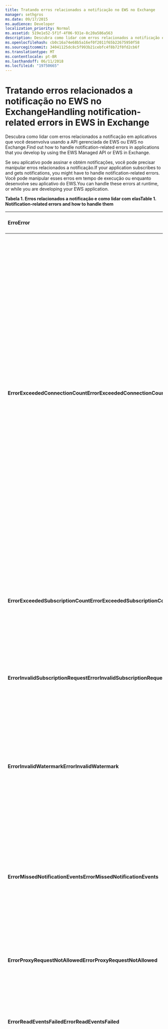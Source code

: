 ```yaml
---
title: Tratando erros relacionados a notificação no EWS no Exchange
manager: sethgros
ms.date: 09/17/2015
ms.audience: Developer
localization_priority: Normal
ms.assetid: 519e1e52-5f1f-4f06-931e-8c20a586a563
description: Descubra como lidar com erros relacionados a notificação em aplicativos que você desenvolva usando a API gerenciada de EWS ou EWS no Exchange.
ms.openlocfilehash: cb0c16a74e68b5a16ef0f2011f65b22675950f58
ms.sourcegitcommit: 34041125dc8c5f993b21cebfc4f8b72f0fd2cb6f
ms.translationtype: MT
ms.contentlocale: pt-BR
ms.lasthandoff: 06/11/2018
ms.locfileid: "19750665"
---
```

# <a name="handling-notification-related-errors-in-ews-in-exchange"></a><span data-ttu-id="fa393-103">Tratando erros relacionados a notificação no EWS no Exchange</span><span class="sxs-lookup"><span data-stu-id="fa393-103">Handling notification-related errors in EWS in Exchange</span></span>

<span data-ttu-id="fa393-104">Descubra como lidar com erros relacionados a notificação em aplicativos que você desenvolva usando a API gerenciada de EWS ou EWS no Exchange.</span><span class="sxs-lookup"><span data-stu-id="fa393-104">Find out how to handle notification-related errors in applications that you develop by using the EWS Managed API or EWS in Exchange.</span></span>
  
<span data-ttu-id="fa393-105">Se seu aplicativo pode assinar e obtém notificações, você pode precisar manipular erros relacionados a notificação.</span><span class="sxs-lookup"><span data-stu-id="fa393-105">If your application subscribes to and gets notifications, you might have to handle notification-related errors.</span></span> <span data-ttu-id="fa393-106">Você pode manipular esses erros em tempo de execução ou enquanto desenvolve seu aplicativo do EWS.</span><span class="sxs-lookup"><span data-stu-id="fa393-106">You can handle these errors at runtime, or while you are developing your EWS application.</span></span>
  
<span data-ttu-id="fa393-107">**Tabela 1. Erros relacionados a notificação e como lidar com elas**</span><span class="sxs-lookup"><span data-stu-id="fa393-107">**Table 1. Notification-related errors and how to handle them**</span></span>

|<span data-ttu-id="fa393-108">Erro</span><span class="sxs-lookup"><span data-stu-id="fa393-108">Error</span></span>|<span data-ttu-id="fa393-109">Ocorre quando você tenta …</span><span class="sxs-lookup"><span data-stu-id="fa393-109">Occurs when you try to…</span></span>|<span data-ttu-id="fa393-110">Manipulá-lo pelo …</span><span class="sxs-lookup"><span data-stu-id="fa393-110">Handle it by…</span></span>|
|:-----|:-----|:-----|
|<span data-ttu-id="fa393-111">**ErrorExceededConnectionCount**</span><span class="sxs-lookup"><span data-stu-id="fa393-111">**ErrorExceededConnectionCount**</span></span> |<span data-ttu-id="fa393-112">Abra uma conexão para fazer a eventos quando a conta atingiu o limite de conexão de abrir conexões streaming.</span><span class="sxs-lookup"><span data-stu-id="fa393-112">Open a connection to get events when the account reached its connection limit of open streaming connections.</span></span> | <ul><li><span data-ttu-id="fa393-113">Usando a [representação](http://technet.microsoft.com/en-us/library/dd776119%28v=exchg.150%29.aspx) para [Abrir conexões](how-to-maintain-affinity-between-group-of-subscriptions-and-mailbox-server.md#bk_throttling).</span><span class="sxs-lookup"><span data-stu-id="fa393-113">Using [impersonation](http://technet.microsoft.com/en-us/library/dd776119%28v=exchg.150%29.aspx) to [open connections](how-to-maintain-affinity-between-group-of-subscriptions-and-mailbox-server.md#bk_throttling).</span></span></li><li><span data-ttu-id="fa393-114">Usando menos conexões para obter os eventos.</span><span class="sxs-lookup"><span data-stu-id="fa393-114">Using fewer connections to get events.</span></span> <span data-ttu-id="fa393-115">Maximize o número de inscrições em cada conexão [usando afinidade](how-to-maintain-affinity-between-group-of-subscriptions-and-mailbox-server.md) e [colocar um máximo de 200 assinatura IDs no mesmo grupo](how-to-maintain-affinity-between-group-of-subscriptions-and-mailbox-server.md#bk_howdoimaintain).</span><span class="sxs-lookup"><span data-stu-id="fa393-115">Maximize the number of subscriptions in each connection by [using affinity](how-to-maintain-affinity-between-group-of-subscriptions-and-mailbox-server.md) and [placing a maximum of 200 subscription IDs in the same group](how-to-maintain-affinity-between-group-of-subscriptions-and-mailbox-server.md#bk_howdoimaintain).</span></span> <span data-ttu-id="fa393-116">Em seguida, você pode usar a mesma conexão para recuperar eventos para todo o grupo, reduzindo o número de conexões necessárias.</span><span class="sxs-lookup"><span data-stu-id="fa393-116">You can then use the same connection to retrieve events for the entire group, reducing the number of connections required.</span></span></li><li>  <span data-ttu-id="fa393-117">Alterando o valor do HangingConnectionLimit no arquivo Web. config do Exchange local para substituir o valor padrão de três conexões abertas.</span><span class="sxs-lookup"><span data-stu-id="fa393-117">Changing the value of the HangingConnectionLimit in the web.config file for Exchange on-premises to override the default value of three open connections.</span></span> <span data-ttu-id="fa393-118">O Exchange Online tem um padrão HangingConnectionLimit de 10, que não é configurável.</span><span class="sxs-lookup"><span data-stu-id="fa393-118">Exchange Online has a default HangingConnectionLimit of 10, which is not configurable.</span></span></li></ul> |
|<span data-ttu-id="fa393-119">**ErrorExceededSubscriptionCount**</span><span class="sxs-lookup"><span data-stu-id="fa393-119">**ErrorExceededSubscriptionCount**</span></span> |<span data-ttu-id="fa393-120">Crie muitos inscrições.</span><span class="sxs-lookup"><span data-stu-id="fa393-120">Create too many subscriptions.</span></span> <span data-ttu-id="fa393-121">[EwsMaxSubscriptions](http://msdn.microsoft.com/en-us/library/microsoft.exchange.data.directory.systemconfiguration.throttlingpolicy.ewsmaxsubscriptions%28v=exchg.150%29.aspx) parâmetro política de limitação determina o número máximo de inscrições que uma conta pode criar.</span><span class="sxs-lookup"><span data-stu-id="fa393-121">The [EwsMaxSubscriptions](http://msdn.microsoft.com/en-us/library/microsoft.exchange.data.directory.systemconfiguration.throttlingpolicy.ewsmaxsubscriptions%28v=exchg.150%29.aspx) throttling policy parameter determines the maximum number of subscriptions that an account can create.</span></span> | <ul><li><span data-ttu-id="fa393-122">Usando a [representação](http://technet.microsoft.com/en-us/library/dd776119%28v=exchg.150%29.aspx) para [criar inscrições](how-to-maintain-affinity-between-group-of-subscriptions-and-mailbox-server.md#bk_throttling).</span><span class="sxs-lookup"><span data-stu-id="fa393-122">Using [impersonation](http://technet.microsoft.com/en-us/library/dd776119%28v=exchg.150%29.aspx) to [create subscriptions](how-to-maintain-affinity-between-group-of-subscriptions-and-mailbox-server.md#bk_throttling).</span></span></li><li><span data-ttu-id="fa393-123">Redução do número de assinaturas.</span><span class="sxs-lookup"><span data-stu-id="fa393-123">Reducing the number of subscriptions.</span></span></li></ul> |
|<span data-ttu-id="fa393-124">**ErrorInvalidSubscriptionRequest**</span><span class="sxs-lookup"><span data-stu-id="fa393-124">**ErrorInvalidSubscriptionRequest**</span></span> |<span data-ttu-id="fa393-125">Crie assinaturas para várias caixas de correio ou de várias pastas em uma única solicitação.</span><span class="sxs-lookup"><span data-stu-id="fa393-125">Create subscriptions for multiple mailboxes or multiple folders from a single request.</span></span>  |<span data-ttu-id="fa393-126">Criando uma inscrição de uma única pasta pública ou uma única caixa de correio em uma única solicitação.</span><span class="sxs-lookup"><span data-stu-id="fa393-126">Creating a subscription for a single public folder or a single mailbox in a single request.</span></span>| 
|<span data-ttu-id="fa393-127">**ErrorInvalidWatermark**</span><span class="sxs-lookup"><span data-stu-id="fa393-127">**ErrorInvalidWatermark**</span></span> |<span data-ttu-id="fa393-128">Obtenha eventos usando uma marca d'água inválida.</span><span class="sxs-lookup"><span data-stu-id="fa393-128">Get events by using an invalid watermark.</span></span>| <ul><li><span data-ttu-id="fa393-129">Verificando a ID de assinatura retornados em uma resposta anterior.</span><span class="sxs-lookup"><span data-stu-id="fa393-129">Checking the subscription ID returned in a previous response.</span></span></li><li><span data-ttu-id="fa393-130">Garantir que você está enviando a ID de assinatura para o objeto **ExchangeService** correto.</span><span class="sxs-lookup"><span data-stu-id="fa393-130">Ensuring that you're sending the subscription ID for the correct **ExchangeService** object.</span></span></li><li><span data-ttu-id="fa393-131">[Criando uma nova assinatura](handling-notification-related-errors-in-ews-in-exchange.md#bk_recover).</span><span class="sxs-lookup"><span data-stu-id="fa393-131">[Creating a new subscription](handling-notification-related-errors-in-ews-in-exchange.md#bk_recover).</span></span></li></ul> |
|<span data-ttu-id="fa393-132">**ErrorMissedNotificationEvents**</span><span class="sxs-lookup"><span data-stu-id="fa393-132">**ErrorMissedNotificationEvents**</span></span> |<span data-ttu-id="fa393-133">Obtenha a eventos quando alguns eventos anteriores foram perdidos.</span><span class="sxs-lookup"><span data-stu-id="fa393-133">Get events when some previous events were missed.</span></span>   |<span data-ttu-id="fa393-134">Comparando as propriedades da pasta estendido **PR_LOCAL_COMMIT_TIME_MAX** (0x670a) e **PR_DELETED_COUNT_TOTAL** (0x670b) para determinar quais alterações foram perdidas e [Criando uma nova assinatura](handling-notification-related-errors-in-ews-in-exchange.md#bk_recover).</span><span class="sxs-lookup"><span data-stu-id="fa393-134">Comparing the extended folder properties **PR_LOCAL_COMMIT_TIME_MAX** (0x670a) and **PR_DELETED_COUNT_TOTAL** (0x670b) to determine what changes were missed, and [creating a new subscription](handling-notification-related-errors-in-ews-in-exchange.md#bk_recover).</span></span>  |
|<span data-ttu-id="fa393-135">**ErrorProxyRequestNotAllowed**</span><span class="sxs-lookup"><span data-stu-id="fa393-135">**ErrorProxyRequestNotAllowed**</span></span> |<span data-ttu-id="fa393-136">Assine eventos para um usuário em uma solicitação de lote cuja caixa de correio foi transferida para outro site.</span><span class="sxs-lookup"><span data-stu-id="fa393-136">Subscribe to events for a user in a batched request whose mailbox has moved to another site.</span></span>   |<span data-ttu-id="fa393-137">Usando a [descoberta automática](autodiscover-for-exchange.md) para detectar novamente o ExternalEwsUrl ou EwsPartnerUrl e criando uma nova assinatura.</span><span class="sxs-lookup"><span data-stu-id="fa393-137">Using [Autodiscover](autodiscover-for-exchange.md) to rediscover the ExternalEwsUrl or EwsPartnerUrl, and creating a new subscription.</span></span>  |
|<span data-ttu-id="fa393-138">**ErrorReadEventsFailed**</span><span class="sxs-lookup"><span data-stu-id="fa393-138">**ErrorReadEventsFailed**</span></span> |<span data-ttu-id="fa393-139">Obtenha os eventos de uma assinatura que não pode ser encontrada.</span><span class="sxs-lookup"><span data-stu-id="fa393-139">Get events from a subscription that cannot be found.</span></span>  |<span data-ttu-id="fa393-140">Usando a [descoberta automática](autodiscover-for-exchange.md) para detectar novamente o ExternalEwsUrl ou EwsPartnerUrl e criando uma nova assinatura.</span><span class="sxs-lookup"><span data-stu-id="fa393-140">Using [Autodiscover](autodiscover-for-exchange.md) to rediscover the ExternalEwsUrl or EwsPartnerUrl, and creating a new subscription.</span></span>  |
|<span data-ttu-id="fa393-141">**ErrorServerBusy**</span><span class="sxs-lookup"><span data-stu-id="fa393-141">**ErrorServerBusy**</span></span> | <span data-ttu-id="fa393-142">Exceda os limites de [limitação](ews-throttling-in-exchange.md#bk_ThrottlingNotifications) .</span><span class="sxs-lookup"><span data-stu-id="fa393-142">Exceed [throttling](ews-throttling-in-exchange.md#bk_ThrottlingNotifications) limits.</span></span> <span data-ttu-id="fa393-143">Lembre-se de limitação referente à seguinte:</span><span class="sxs-lookup"><span data-stu-id="fa393-143">Be aware of the following regarding throttling:</span></span><ul><li><span data-ttu-id="fa393-144">[EwsMaxSubscriptions](http://msdn.microsoft.com/en-us/library/microsoft.exchange.data.directory.systemconfiguration.throttlingpolicy.ewsmaxsubscriptions%28v=exchg.150%29.aspx) limite de limitação identifica o número máximo de push, pull ou streaming inscrições de notificação que podem estar ativas ao mesmo tempo.</span><span class="sxs-lookup"><span data-stu-id="fa393-144">The [EwsMaxSubscriptions](http://msdn.microsoft.com/en-us/library/microsoft.exchange.data.directory.systemconfiguration.throttlingpolicy.ewsmaxsubscriptions%28v=exchg.150%29.aspx) throttling limit identifies the maximum number of push, pull, or streaming notification subscriptions that can be active at one time.</span></span> <span data-ttu-id="fa393-145">Esse é o valor de inscrições de caixa de correio, não o número de inscrições de pasta individual em uma assinatura de caixa de correio.</span><span class="sxs-lookup"><span data-stu-id="fa393-145">This is the value of mailbox subscriptions, not the number of individual folder subscriptions in a mailbox subscription.</span></span> <span data-ttu-id="fa393-146">Iniciando com versões de caixa de correio do serviço 14.16.0135 e 14.15.0057.000, uma caixa de correio hospedada pelo Exchange Online ou Exchange Online como parte do Office 365 pode ter até 20 assinaturas e um destino Exchange 2013 a caixa de correio pode ter até 5.000 inscrições no local.</span><span class="sxs-lookup"><span data-stu-id="fa393-146">Starting with service mailbox versions 14.16.0135 and 14.15.0057.000, a mailbox hosted by Exchange Online or Exchange Online as part of Office 365 can have up to 20 subscriptions, and a target Exchange 2013 on-premises mailbox can have up to 5000 subscriptions.</span></span></li><li><span data-ttu-id="fa393-147">[EwsMaxConcurrency](http://msdn.microsoft.com/en-us/library/microsoft.exchange.data.directory.systemconfiguration.throttlingpolicy.ewsmaxconcurrency%28v=exchg.150%29.aspx) limite de limitação identifica o número máximo de solicitações ativas para conexões não-streaming e tem um valor padrão de 27.</span><span class="sxs-lookup"><span data-stu-id="fa393-147">The [EwsMaxConcurrency](http://msdn.microsoft.com/en-us/library/microsoft.exchange.data.directory.systemconfiguration.throttlingpolicy.ewsmaxconcurrency%28v=exchg.150%29.aspx) throttling limit identifies the maximum number of active requests for non-streaming connections and has a default value of 27.</span></span></li><li><span data-ttu-id="fa393-148">O limite padrão para conexões abertas do streaming é dez.</span><span class="sxs-lookup"><span data-stu-id="fa393-148">The default limit for open streaming connections is ten.</span></span></li></ul> |<ul><li><span data-ttu-id="fa393-149">[Considerando as implicações das políticas de limitação relacionadas a notificação](ews-throttling-in-exchange.md#bk_ThrottlingNotifications) e limitar o número de inscrições ativas e as conexões ativas para que o aplicativo não seja restringido.</span><span class="sxs-lookup"><span data-stu-id="fa393-149">[Considering the implications of the notification-related throttling policies](ews-throttling-in-exchange.md#bk_ThrottlingNotifications) and limiting the number of active subscriptions and active connections so that the application is not throttled.</span></span></li><li><span data-ttu-id="fa393-150">Usando menos conexões para obter os eventos.</span><span class="sxs-lookup"><span data-stu-id="fa393-150">Using fewer connections to get events.</span></span> <span data-ttu-id="fa393-151">Maximize o número de inscrições em cada conexão colocando [um máximo de 200 assinatura IDs no mesmo grupo](how-to-maintain-affinity-between-group-of-subscriptions-and-mailbox-server.md).</span><span class="sxs-lookup"><span data-stu-id="fa393-151">Maximize the number of subscriptions in each connection by [placing a maximum of 200 subscription IDs in the same group](how-to-maintain-affinity-between-group-of-subscriptions-and-mailbox-server.md).</span></span> <span data-ttu-id="fa393-152">Em seguida, você pode usar a mesma conexão para recuperar eventos para todo o grupo, reduzindo o número de conexões necessárias.</span><span class="sxs-lookup"><span data-stu-id="fa393-152">You can then use the same connection to retrieve events for the entire group, reducing the number of connections required.</span></span></li><li><span data-ttu-id="fa393-153">Alterando o valor do HangingConnectionLimit no arquivo Web. config para substituir o valor padrão de dez conexões abertas do streaming.</span><span class="sxs-lookup"><span data-stu-id="fa393-153">Changing the value of the HangingConnectionLimit in the web.config file to override the default value of ten open streaming connections.</span></span></li></ul>|
|<span data-ttu-id="fa393-154">**ErrorSubscriptionNotFound**</span><span class="sxs-lookup"><span data-stu-id="fa393-154">**ErrorSubscriptionNotFound**</span></span> |<span data-ttu-id="fa393-155">Obtenha os eventos de uma assinatura que não pode ser encontrada.</span><span class="sxs-lookup"><span data-stu-id="fa393-155">Get events for a subscription that cannot be found.</span></span> <span data-ttu-id="fa393-156">A assinatura pode ter expirado, o processo EWS pode ter sido reiniciado, ou uma assinatura inválida foi passada.</span><span class="sxs-lookup"><span data-stu-id="fa393-156">The subscription might have expired, the EWS process might have been restarted, or an invalid subscription was passed in.</span></span> | <ul><li><span data-ttu-id="fa393-157">Verificando que você está usando a mesma ID de assinatura que foi retornada em uma resposta anterior.</span><span class="sxs-lookup"><span data-stu-id="fa393-157">Verifying that you're using the same subscription ID that was returned in a previous response.</span></span></li><li><span data-ttu-id="fa393-158">Garantir que você está enviando a ID de assinatura para o objeto **ExchangeService** correto.</span><span class="sxs-lookup"><span data-stu-id="fa393-158">Ensuring that you're sending the subscription ID for the correct **ExchangeService** object.</span></span></li><li> <span data-ttu-id="fa393-159">[Criando uma nova assinatura](handling-notification-related-errors-in-ews-in-exchange.md#bk_recover).</span><span class="sxs-lookup"><span data-stu-id="fa393-159">[Creating a new subscription](handling-notification-related-errors-in-ews-in-exchange.md#bk_recover).</span></span></li></ul> |
|<span data-ttu-id="fa393-160">**[ServiceLocalException](http://msdn.microsoft.com/en-us/library/microsoft.exchange.webservices.data.serviceresponseexception%28v=exchg.80%29.aspx)**</span><span class="sxs-lookup"><span data-stu-id="fa393-160">**[ServiceLocalException](http://msdn.microsoft.com/en-us/library/microsoft.exchange.webservices.data.serviceresponseexception%28v=exchg.80%29.aspx)**</span></span> |<span data-ttu-id="fa393-161">Adicione uma assinatura para uma nova pasta, enquanto uma conexão de inscrição está aberto em outra pasta.</span><span class="sxs-lookup"><span data-stu-id="fa393-161">Add a subscription to a new folder while a subscription connection is open on another folder.</span></span>  |<span data-ttu-id="fa393-162">Alterando a sua assinatura para assinar todas as pastas na caixa de correio, em vez de uma pasta específica.</span><span class="sxs-lookup"><span data-stu-id="fa393-162">Changing your subscription to subscribe to all folders in the mailbox, instead of a specific folder.</span></span>  |
|<span data-ttu-id="fa393-163">**[ServiceResponseException](http://msdn.microsoft.com/en-us/library/microsoft.exchange.webservices.data.serviceresponseexception%28v=exchg.80%29.aspx)**</span><span class="sxs-lookup"><span data-stu-id="fa393-163">**[ServiceResponseException](http://msdn.microsoft.com/en-us/library/microsoft.exchange.webservices.data.serviceresponseexception%28v=exchg.80%29.aspx)**</span></span> |<span data-ttu-id="fa393-164">Obter eventos de uma assinatura que não pode ser localizada no armazenamento do Exchange.</span><span class="sxs-lookup"><span data-stu-id="fa393-164">Get events for a subscription that cannot be located in the Exchange store.</span></span>  | <ul><li><span data-ttu-id="fa393-165">Verificando que você está usando a mesma ID de assinatura que foi retornada em uma resposta anterior.</span><span class="sxs-lookup"><span data-stu-id="fa393-165">Verifying that you're using the same subscription ID that was returned in a previous response.</span></span></li><li><span data-ttu-id="fa393-166">Garantir que você está enviando a ID de assinatura para o objeto **ExchangeService** correto.</span><span class="sxs-lookup"><span data-stu-id="fa393-166">Ensuring that you're sending the subscription ID for the correct **ExchangeService** object.</span></span></li></ul> |
   
## <a name="recovering-from-lost-subscriptions"></a><span data-ttu-id="fa393-167">Recuperação de inscrições perdidas</span><span class="sxs-lookup"><span data-stu-id="fa393-167">Recovering from lost subscriptions</span></span>
<span data-ttu-id="fa393-168"><a name="bk_recover"> </a></span><span class="sxs-lookup"><span data-stu-id="fa393-168"></span></span>

<span data-ttu-id="fa393-169">Quando uma assinatura é perdida ou não esteja mais acessível, é melhor criar uma nova assinatura e não incluir a marca d'água antiga em nova inscrição.</span><span class="sxs-lookup"><span data-stu-id="fa393-169">When a subscription is lost, or is no longer accessible, it is best to create a new subscription and not include the old watermark in the new subscription.</span></span> <span data-ttu-id="fa393-170">Resubscribing com a marca d'água antiga faz uma verificação linear para eventos, que é dispendiosa.</span><span class="sxs-lookup"><span data-stu-id="fa393-170">Resubscribing with the old watermark causes a linear scan for events, which is costly.</span></span> <span data-ttu-id="fa393-171">Em vez disso, crie uma nova inscrição e comparar as propriedades de pasta para procurar conteúdo for alterado que ocorreu entre a assinatura perdida e a nova assinatura.</span><span class="sxs-lookup"><span data-stu-id="fa393-171">Instead, create a new subscription and compare folder properties to look for content changes that occurred between the lost subscription and the new subscription.</span></span> <span data-ttu-id="fa393-172">As propriedades da pasta estendidas que a Microsoft recomenda que você verifique são **PR_LOCAL_COMMIT_TIME_MAX** (0x670a0040) e **PR_DELETED_COUNT_TOTAL** (0x670b0003).</span><span class="sxs-lookup"><span data-stu-id="fa393-172">The extended folder properties that we recommend that you check are **PR_LOCAL_COMMIT_TIME_MAX** (0x670a0040) and **PR_DELETED_COUNT_TOTAL** (0x670b0003).</span></span> <span data-ttu-id="fa393-173">Você pode fazer isso criando [uma definição de propriedade estendida](properties-and-extended-properties-in-ews-in-exchange.md).</span><span class="sxs-lookup"><span data-stu-id="fa393-173">You can do this by [creating an extended property definition](properties-and-extended-properties-in-ews-in-exchange.md).</span></span>
  
## <a name="see-also"></a><span data-ttu-id="fa393-174">Confira também</span><span class="sxs-lookup"><span data-stu-id="fa393-174">See also</span></span>

- [<span data-ttu-id="fa393-175">Inscrições de notificação, eventos de caixa de correio e EWS no Exchange</span><span class="sxs-lookup"><span data-stu-id="fa393-175">Notification subscriptions, mailbox events, and EWS in Exchange</span></span>](notification-subscriptions-mailbox-events-and-ews-in-exchange.md)
- [<span data-ttu-id="fa393-176">Notificações de fluxo sobre eventos de caixa de correio usando o EWS no Exchange</span><span class="sxs-lookup"><span data-stu-id="fa393-176">Stream notifications about mailbox events by using EWS in Exchange</span></span>](how-to-stream-notifications-about-mailbox-events-by-using-ews-in-exchange.md)    
- [<span data-ttu-id="fa393-177">Receber notificações sobre eventos de caixa de correio usando o EWS no Exchange</span><span class="sxs-lookup"><span data-stu-id="fa393-177">Pull notifications about mailbox events by using EWS in Exchange</span></span>](how-to-pull-notifications-about-mailbox-events-by-using-ews-in-exchange.md)    
- [<span data-ttu-id="fa393-178">Manter a afinidade entre um grupo de assinaturas e o servidor de caixa de correio no Exchange</span><span class="sxs-lookup"><span data-stu-id="fa393-178">Maintain affinity between a group of subscriptions and the Mailbox server in Exchange</span></span>](how-to-maintain-affinity-between-group-of-subscriptions-and-mailbox-server.md)
    

